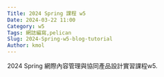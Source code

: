 ```yaml
---
Title: 2024 Spring 課程 w5
Date: 2024-03-22 11:00
Category: w5
Tags: 網誌編寫,pelican
Slug: 2024-Spring-w5-blog-tutorial
Author: kmol
---
```


2024 Spring 網際內容管理與協同產品設計實習課程w5.

<!-- PELICAN_END_SUMMARY -->

